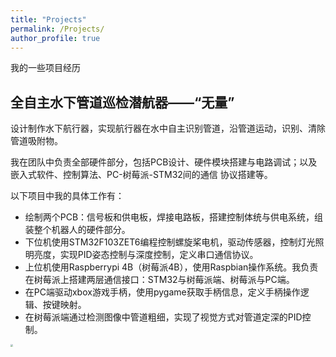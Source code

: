 ```yaml
---
title: "Projects"
permalink: /Projects/
author_profile: true
---
```


我的一些项目经历

## 全自主水下管道巡检潜航器——“无量”

设计制作水下航行器，实现航行器在水中自主识别管道，沿管道运动，识别、清除管道吸附物。

我在团队中负责全部硬件部分，包括PCB设计、硬件模块搭建与电路调试；以及嵌入式软件、控制算法、PC-树莓派-STM32间的通信 协议搭建等。

以下项目中我的具体工作有：

- 绘制两个PCB：信号板和供电板，焊接电路板，搭建控制体统与供电系统，组装整个机器人的硬件部分。
- 下位机使用STM32F103ZET6编程控制螺旋桨电机，驱动传感器，控制灯光照明亮度，实现PID姿态控制与深度控制，定义串口通信协议。
- 上位机使用Raspberrypi 4B（树莓派4B），使用Raspbian操作系统。我负责在树莓派上搭建两层通信接口：STM32与树莓派端、树莓派与PC端。
- 在PC端驱动xbox游戏手柄，使用pygame获取手柄信息，定义手柄操作逻辑、按键映射。
- 在树莓派端通过检测图像中管道粗细，实现了视觉方式对管道定深的PID控制。

<img src="{{site.baseurl}}/_pages/pic1.jpg" style="zoom:25%;" />

